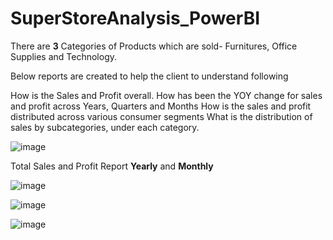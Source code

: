 # SuperStoreAnalysis_PowerBI

There are **3** Categories of Products which are sold- Furnitures, Office Supplies and Technology. 

Below reports are created to help the client to understand following

How is the Sales and Profit overall.
How has been the YOY change for sales and profit across Years, Quarters and Months
How is the sales and profit distributed across various consumer segments
What is the distribution of sales by subcategories, under each category.

![image](https://user-images.githubusercontent.com/38419795/189784282-987b83d0-d7aa-40a4-88d3-3c4b12cf426a.png)

Total Sales and Profit Report **Yearly** and **Monthly**

![image](https://user-images.githubusercontent.com/38419795/190032358-49e4c5cd-2d7e-42dd-a3f0-b6f5d3bbe3c0.png)



![image](https://user-images.githubusercontent.com/38419795/190882802-a97d5bf7-88e5-4a34-a390-3ab529c80943.png)



![image](https://user-images.githubusercontent.com/38419795/190922365-04a70903-379d-42e0-9469-2a188d486a9b.png)


